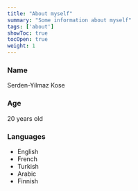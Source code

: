 ```yaml
---
title: "About myself"
summary: "Some information about myself"
tags: ['about']
showToc: true
tocOpen: true
weight: 1
---
```


### Name
Serden-Yilmaz Kose

### Age
20 years old

### Languages
- English
- French
- Turkish
- Arabic
- Finnish
